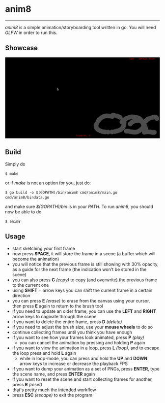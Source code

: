 # anim8
---
*anim8* is a simple animation/storyboarding tool written in go. You will need *GLFW* in order to run this.

## Showcase
![alt text](https://github.com/supermuesli/anim8/blob/master/showcase.gif "y u trippin")

## Build
Simply do
```  
$ make
```
or if *make* is not an option for you, just do:
``` 
$ go build -o $(GOPATH)/bin/anim8 cmd/anim8/main.go cmd/anim8/bindata.go
```
and make sure *$(GOPATH)/bin* is in your *PATH*. To run *anim8*, you should now be able to do
``` 
$ anim8
```

## Usage
- start sketching your first frame
- now press **SPACE**, it will store the frame in a scene (a buffer which will become the animation)
- you will notice that the previous frame is still showing with 30% opacity, as a guide for the next frame (the indication won't be stored in the scene)
- you can also press **C** *(copy)* to copy (and overwrite) the previous frame to the current one 
- using **SHIFT** + arrow keys you can shift the current frame in a certain direction
- you can press **E** *(erase)* to erase from the canvas using your cursor, then press **E** again to return to the brush tool 
- if you need to update an older frame, you can use the **LEFT** and **RIGHT** arrow keys to nagivate through the scene
- if you want to delete the entire frame, press **D** *(delete)*
- if you need to adjust the brush size, use your **mouse wheels** to do so
- continue collecting frames until you think you have enough
- if you want to see how your frames look animated, press **P** *(play)*
  - you can cancel the animation by pressing and holding **P** again
- if you want to view the animation in a loop, press **L** *(loop)*, and to escape the loop press and hold **L** again
  - while in loop-mode, you can press and hold the **UP** and **DOWN** arrow keys to increase or decrease the playback FPS
- if you want to dump your animation as a set of PNGs, press **ENTER**, type the scene name, and press **ENTER** again
- if you want to reset the scene and start collecting frames for another, press **R** *(reset)*
- that's pretty much the intended workflow
- press **ESC** *(escape)* to exit the program